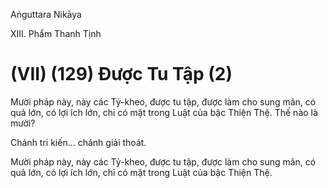 Aṅguttara Nikāya

XIII. Phẩm Thanh Tịnh

# (VII) (129) Ðược Tu Tập (2)

Mười pháp này, này các Tỷ-kheo, được tu tập, được làm cho sung mãn, có quả lớn, có lợi ích lớn, chỉ có mặt trong Luật của bậc Thiện Thệ. Thế nào là mười?

Chánh tri kiến... chánh giải thoát.

Mười pháp này, này các Tỷ-kheo, được tu tập, được làm cho sung mãn, có quả lớn, có lợi ích lớn, chỉ có mặt trong Luật của bậc Thiện Thệ.

